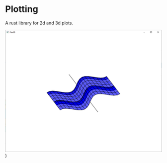 # Plotting
A rust library for 2d and 3d plots.

![iInitial 3d version](plotting_demo.PNG?raw=true))
